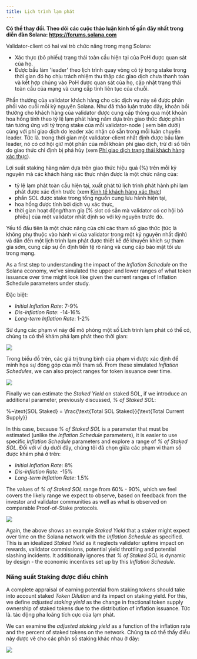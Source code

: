```yaml
---
title: Lịch trình lạm phát
---
```


**Có thể thay đổi. Theo dõi các cuộc thảo luận kinh tế gần đây nhất trong diễn đàn Solana: https://forums.solana.com**

Validator-client có hai vai trò chức năng trong mạng Solana:

- Xác thực \(bỏ phiếu\) trạng thái toàn cầu hiện tại của PoH được quan sát của họ.
- Được bầu làm 'leader' theo lịch trình quay vòng có tỷ trọng stake trong thời gian đó họ chịu trách nhiệm thu thập các giao dịch chưa thanh toán và kết hợp chúng vào PoH được quan sát của họ, cập nhật trạng thái toàn cầu của mạng và cung cấp tính liên tục của chuỗi.

Phần thưởng của validator khách hàng cho các dịch vụ này sẽ được phân phối vào cuối mỗi kỷ nguyên Solana. Như đã thảo luận trước đây, khoản bồi thường cho khách hàng của validator được cung cấp thông qua một khoản hoa hồng tính theo tỷ lệ lạm phát hàng năm dựa trên giao thức được phân tán tương ứng với tỷ trọng stake của mỗi validator-node ( xem bên dưới) cùng với phí giao dịch do leader xác nhận có sẵn trong mỗi luân chuyển leader. Tức là. trong thời gian một validator-client nhất định được bầu làm leader, nó có cơ hội giữ một phần của mỗi khoản phí giao dịch, trừ đi số tiền do giao thức chỉ định bị phá hủy \(xem [Phí giao dịch trạng thái khách hàng xác thực](ed_vce_state_validation_transaction_fees.md)\).

Lợi suất staking hàng năm dựa trên giao thức hiệu quả \(%\) trên mỗi kỷ nguyên mà các khách hàng xác thực nhận được là một chức năng của:

- tỷ lệ lạm phát toàn cầu hiện tại, xuất phát từ lịch trình phát hành phi lạm phát được xác định trước \(xem [Kinh tế khách hàng xác thực](ed_vce_overview.md)\)
- phần SOL được stake trong tổng nguồn cung lưu hành hiện tại,
- hoa hồng được tính bởi dịch vụ xác thực,
- thời gian hoạt động/tham gia \[% slot có sẵn mà validator có cơ hội bỏ phiếu\] của một validator nhất định so với kỷ nguyên trước đó.

Yếu tố đầu tiên là một chức năng của chỉ các tham số giao thức \(tức là không phụ thuộc vào hành vi của validator trong một kỷ nguyên nhất định\) và dẫn đến một lịch trình lạm phát được thiết kế để khuyến khích sự tham gia sớm, cung cấp sự ổn định tiền tệ rõ ràng và cung cấp bảo mật tối ưu trong mạng.

As a first step to understanding the impact of the _Inflation Schedule_ on the Solana economy, we’ve simulated the upper and lower ranges of what token issuance over time might look like given the current ranges of Inflation Schedule parameters under study.

Đặc biệt:

- _Initial Inflation Rate_: 7-9%
- _Dis-inflation Rate_: -14-16%
- _Long-term Inflation Rate_: 1-2%

Sử dụng các phạm vi này để mô phỏng một số Lich trình lạm phát có thể có, chúng ta có thể khám phá lạm phát theo thời gian:

![](/img/p_inflation_schedule_ranges_w_comments.png)

Trong biểu đồ trên, các giá trị trung bình của phạm vi được xác định để minh họa sự đóng góp của mỗi tham số. From these simulated _Inflation Schedules_, we can also project ranges for token issuance over time.

![](/img/p_total_supply_ranges.png)

Finally we can estimate the _Staked Yield_ on staked SOL, if we introduce an additional parameter, previously discussed, _% of Staked SOL_:

%~\text{SOL Staked} = \frac{\text{Total SOL Staked}}{\text{Total Current Supply}}

In this case, because _% of Staked SOL_ is a parameter that must be estimated (unlike the _Inflation Schedule_ parameters), it is easier to use specific _Inflation Schedule_ parameters and explore a range of _% of Staked SOL_. Đối với ví dụ dưới đây, chúng tôi đã chọn giữa các phạm vi tham số được khám phá ở trên:

- _Initial Inflation Rate_: 8%
- _Dis-inflation Rate_: -15%
- _Long-term Inflation Rate_: 1.5%

The values of _% of Staked SOL_ range from 60% - 90%, which we feel covers the likely range we expect to observe, based on feedback from the investor and validator communities as well as what is observed on comparable Proof-of-Stake protocols.

![](/img/p_ex_staked_yields.png)

Again, the above shows an example _Staked Yield_ that a staker might expect over time on the Solana network with the _Inflation Schedule_ as specified. This is an idealized _Staked Yield_ as it neglects validator uptime impact on rewards, validator commissions, potential yield throttling and potential slashing incidents. It additionally ignores that _% of Staked SOL_ is dynamic by design - the economic incentives set up by this _Inflation Schedule_.

### Năng suất Staking được điều chỉnh

A complete appraisal of earning potential from staking tokens should take into account staked _Token Dilution_ and its impact on staking yield. For this, we define _adjusted staking yield_ as the change in fractional token supply ownership of staked tokens due to the distribution of inflation issuance. Tức là. tác động pha loãng tích cực của lạm phát.

We can examine the _adjusted staking yield_ as a function of the inflation rate and the percent of staked tokens on the network. Chúng ta có thể thấy điều này được vẽ cho các phân số staking khác nhau ở đây:

![](/img/p_ex_staked_dilution.png)
